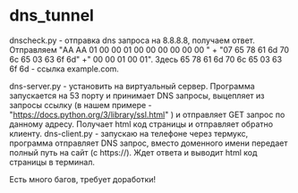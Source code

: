 # dns_tunnel
dnscheck.py - отправка dns запроса на 8.8.8.8, получаем ответ. Отправляем "AA AA 01 00 00 01 00 00 00 00 00 00 " + "07 65 78 61 6d 70 6c 65 03 63 6f 6d" +" 00 00 01 00 01". Здесь 65 78 61 6d 70 6c 65 03 63 6f 6d - ссылка example.com.

dns-server.py - установить на виртуальный сервер. Программа запускается на 53 порту и принимает DNS запросы, выцепляет из запросы ссылку (в нашем примере - "https://docs.python.org/3/library/ssl.html" ) и отправляет GET запрос по данному адресу. Получает html код страницы и отправляет обратно клиенту. 
dns-client.py - запускаю на телефоне через термукс, программа отправляет DNS запрос, вместо доменного имени передает полный путь на сайт (с https://). Ждет ответа и выводит html код страницы в терминал. 

Есть много багов, требует доработки!
 

